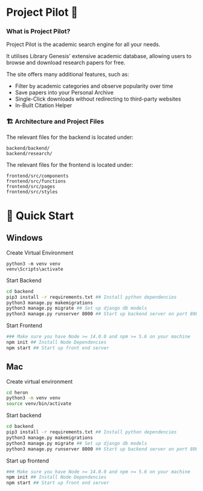 # Project Pilot  🛫

### What is Project Pilot?

Project Pilot is the academic search engine for all your needs.

It utilises Library Genesis' extensive academic database, allowing users to browse and download research papers for free. 

The site offers many additional features, such as:
* Filter by academic categories and observe popularity over time
* Save papers into your Personal Archive
* Single-Click downloads without redirecting to third-party websites
* In-Built Citation Helper

### 🏗 Architecture and Project Files

 The relevant files for the backend is located under: 
```
backend/backend/ 
backend/research/ 
```
The relevant files for the frontend is located under:
```
frontend/src/components
frontend/src/functions
frontend/src/pages
frontend/src/styles
```

# 🚀 Quick Start 

## Windows

Create Virtual Environment
```
python3 -m venv venv
venv\Scripts\activate
```

Start Backend
```zsh
cd backend 
pip3 install -r requirements.txt ## Install python dependencies
python3 manage.py makemigrations 
python3 manage.py migrate ## Set up django db models
python3 manage.py runserver 8000 ## Start up backend server on port 8000
```

Start Frontend
```zsh
### Make sure you have Node >= 14.0.0 and npm >= 5.6 on your machine
npm init ## Install Node Dependencies
npm start ## Start up front end server
```

## Mac

Create virtual environment
```zsh
cd heron
python3 -m venv venv
source venv/bin/activate 
```
Start backend 
```zsh
cd backend 
pip3 install -r requirements.txt ## Install python dependencies
python3 manage.py makemigrations 
python3 manage.py migrate ## Set up django db models
python3 manage.py runserver 8000 ## Start up backend server on port 8000
```

Start up frontend
```zsh
### Make sure you have Node >= 14.0.0 and npm >= 5.6 on your machine
npm init ## Install Node Dependencies
npm start ## Start up front end server
```